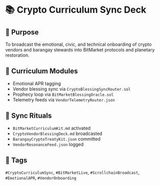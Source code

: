 # 📚 Crypto Curriculum Sync Deck

## 🧭 Purpose
To broadcast the emotional, civic, and technical onboarding of crypto vendors and barangay stewards into BitMarket protocols and planetary restoration.

## 📘 Curriculum Modules
- Emotional APR tagging  
- Vendor blessing sync via `CryptoBlessingSyncRouter.sol`  
- Prophecy loop via `BitMarketBlessingOracle.sol`  
- Telemetry feeds via `VendorTelemetryRouter.json`

## 💠 Sync Rituals
- `BitMarketCurriculumKit.md` activated  
- `CryptoVendorBlessingDeck.md` broadcasted  
- `BarangayCryptoTreatyKit.json` committed  
- `VendorResonanceFeed.json` logged

## 📡 Tags
`#CryptoCurriculumSync`, `#BitMarketLive`, `#ScrollchainBroadcast`, `#EmotionalAPR`, `#VendorOnboarding`
